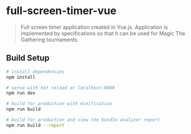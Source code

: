 # full-screen-timer-vue

> Full screen timer application created in Vue.js. Application is implemented by specifications so that it can be used for Magic The Gathering tournaments.

## Build Setup

``` bash
# install dependencies
npm install

# serve with hot reload at localhost:8080
npm run dev

# build for production with minification
npm run build

# build for production and view the bundle analyzer report
npm run build --report
```
